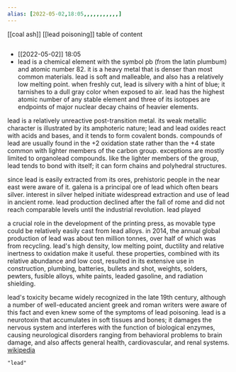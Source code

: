 ```yaml
---
alias: [2022-05-02,18:05,,,,,,,,,,,]
---
```

[[coal ash]] [[lead poisoning]]
table of content
```toc
```
- [[2022-05-02]] 18:05
- lead is a chemical element with the symbol pb (from the latin plumbum) and atomic number 82. it is a heavy metal that is denser than most common materials. lead is soft and malleable, and also has a relatively low melting point. when freshly cut, lead is silvery with a hint of blue; it tarnishes to a dull gray color when exposed to air. lead has the highest atomic number of any stable element and three of its isotopes are endpoints of major nuclear decay chains of heavier elements.

lead is a relatively unreactive post-transition metal. its weak metallic character is illustrated by its amphoteric nature; lead and lead oxides react with acids and bases, and it tends to form covalent bonds. compounds of lead are usually found in the +2 oxidation state rather than the +4 state common with lighter members of the carbon group. exceptions are mostly limited to organolead compounds. like the lighter members of the group, lead tends to bond with itself; it can form chains and polyhedral structures.

since lead is easily extracted from its ores, prehistoric people in the near east were aware of it. galena is a principal ore of lead which often bears silver.  interest in silver helped initiate widespread extraction and use of lead in ancient rome. lead production declined after the fall of rome and did not reach comparable levels until the industrial revolution. lead played 

a crucial role in the development of the printing press, as movable type could be relatively easily cast from lead alloys. in 2014, the annual global production of lead was about ten million tonnes, over half of which was from recycling. lead's high density, low melting point, ductility and relative inertness to oxidation make it useful. these properties, combined with its relative abundance and low cost, resulted in its extensive use in construction, plumbing, batteries, bullets and shot, weights, solders, pewters, fusible alloys, white paints, leaded gasoline, and radiation shielding.

lead's toxicity became widely recognized in the late 19th century, although a number of well-educated ancient greek and roman writers were aware of this fact and even knew some of the symptoms of lead poisoning. lead is a neurotoxin that accumulates in soft tissues and bones; it damages the nervous system and interferes with the function of biological enzymes, causing neurological disorders ranging from behavioral problems to brain damage, and also affects general health, cardiovascular, and renal systems.
[wikipedia](https://en.wikipedia.org/wiki/lead)
```query
"lead"
```